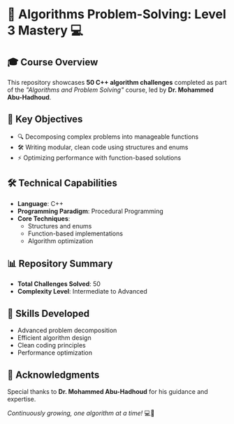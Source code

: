 # 🚀 Algorithms Problem-Solving: Level 3 Mastery 💻  

## 🎓 Course Overview  
This repository showcases **50 C++ algorithm challenges** completed as part of the *"Algorithms and Problem Solving"* course, led by **Dr. Mohammed Abu-Hadhoud**.  

## 🎯 Key Objectives  
- 🔍 Decomposing complex problems into manageable functions  
- 🛠️ Writing modular, clean code using structures and enums  
- ⚡ Optimizing performance with function-based solutions  

## 🛠️ Technical Capabilities  
- **Language**: C++  
- **Programming Paradigm**: Procedural Programming  
- **Core Techniques**:  
  - Structures and enums  
  - Function-based implementations  
  - Algorithm optimization  

## 📊 Repository Summary  
- **Total Challenges Solved**: 50  
- **Complexity Level**: Intermediate to Advanced  

## 🌟 Skills Developed  
- Advanced problem decomposition  
- Efficient algorithm design  
- Clean coding principles  
- Performance optimization  

## 🙏 Acknowledgments  
Special thanks to **Dr. Mohammed Abu-Hadhoud** for his guidance and expertise.  

*Continuously growing, one algorithm at a time!* 💻🧠  
